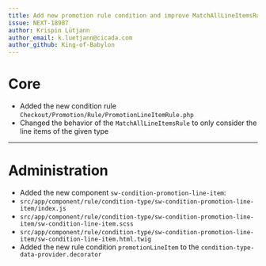 ```yaml
---
title: Add new promotion rule condition and improve MatchAllLineItemsRule
issue: NEXT-18987
author: Krispin Lütjann
author_email: k.luetjann@cicada.com 
author_github: King-of-Babylon
---
```

# Core
* Added the new condition rule `Checkout/Promotion/Rule/PromotionLineItemRule.php`
* Changed the behavior of the `MatchAllLineItemsRule` to only consider the line items of the given type
___
# Administration
*  Added the new component `sw-condition-promotion-line-item`:
  *  `src/app/component/rule/condition-type/sw-condition-promotion-line-item/index.js`
  *  `src/app/component/rule/condition-type/sw-condition-promotion-line-item/sw-condition-line-item.scss`
  *  `src/app/component/rule/condition-type/sw-condition-promotion-line-item/sw-condition-line-item.html.twig`
* Added the new rule condition `promotionLineItem` to the `condition-type-data-provider.decorator`
